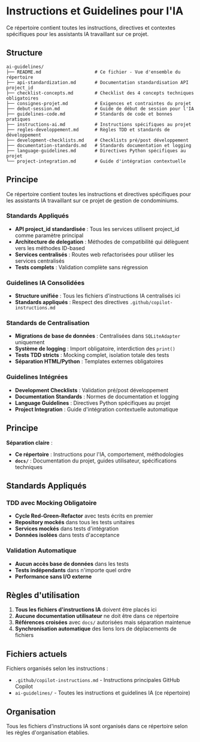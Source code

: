 # Instructions et Guidelines pour l'IA

Ce répertoire contient toutes les instructions, directives et contextes spécifiques pour les assistants IA travaillant sur ce projet.

## Structure

```
ai-guidelines/
├── README.md                    # Ce fichier - Vue d'ensemble du répertoire
├── api-standardization.md       # Documentation standardisation API project_id
├── checklist-concepts.md        # Checklist des 4 concepts techniques obligatoires
├── consignes-projet.md          # Exigences et contraintes du projet
├── debut-session.md             # Guide de début de session pour l'IA
├── guidelines-code.md           # Standards de code et bonnes pratiques
├── instructions-ai.md           # Instructions spécifiques au projet
├── regles-developpement.md      # Règles TDD et standards de développement
├── development-checklists.md    # Checklists pré/post développement
├── documentation-standards.md   # Standards documentation et logging
├── language-guidelines.md       # Directives Python spécifiques au projet
└── project-integration.md       # Guide d'intégration contextuelle
```

## Principe

Ce répertoire contient toutes les instructions et directives spécifiques pour les assistants IA travaillant sur ce projet de gestion de condominiums.

### Standards Appliqués
- **API project_id standardisée** : Tous les services utilisent project_id comme paramètre principal
- **Architecture de delegation** : Méthodes de compatibilité qui délèguent vers les méthodes ID-based
- **Services centralisés** : Routes web refactorisées pour utiliser les services centralisés
- **Tests complets** : Validation complète sans régression

### Guidelines IA Consolidées
- **Structure unifiée** : Tous les fichiers d'instructions IA centralisés ici
- **Standards appliqués** : Respect des directives `.github/copilot-instructions.md`

### Standards de Centralisation
- **Migrations de base de données** : Centralisées dans `SQLiteAdapter` uniquement
- **Système de logging** : Import obligatoire, interdiction des `print()`
- **Tests TDD stricts** : Mocking complet, isolation totale des tests
- **Séparation HTML/Python** : Templates externes obligatoires

### Guidelines Intégrées
- **Development Checklists** : Validation pré/post développement
- **Documentation Standards** : Normes de documentation et logging
- **Language Guidelines** : Directives Python spécifiques au projet
- **Project Integration** : Guide d'intégration contextuelle automatique

## Principe

**Séparation claire** : 
- **Ce répertoire** : Instructions pour l'IA, comportement, méthodologies
- **`docs/`** : Documentation du projet, guides utilisateur, spécifications techniques

## Standards Appliqués

### TDD avec Mocking Obligatoire
- **Cycle Red-Green-Refactor** avec tests écrits en premier
- **Repository mockés** dans tous les tests unitaires
- **Services mockés** dans tests d'intégration
- **Données isolées** dans tests d'acceptance

### Validation Automatique
- **Aucun accès base de données** dans les tests
- **Tests indépendants** dans n'importe quel ordre
- **Performance sans I/O externe**

## Règles d'utilisation

1. **Tous les fichiers d'instructions IA** doivent être placés ici
2. **Aucune documentation utilisateur** ne doit être dans ce répertoire
3. **Références croisées** avec `docs/` autorisées mais séparation maintenue
4. **Synchronisation automatique** des liens lors de déplacements de fichiers

## Fichiers actuels

Fichiers organisés selon les instructions :
- `.github/copilot-instructions.md` - Instructions principales GitHub Copilot
- `ai-guidelines/` - Toutes les instructions et guidelines IA (ce répertoire)

## Organisation

Tous les fichiers d'instructions IA sont organisés dans ce répertoire selon les règles d'organisation établies.
